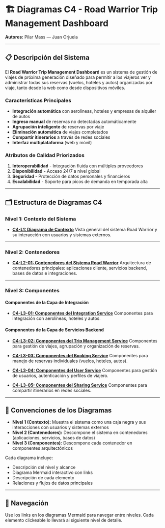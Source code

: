 # 🏗️ Diagramas C4 - Road Warrior Trip Management Dashboard

**Autores:** Pilar Mass — Juan Orjuela

---

## 📋 Descripción del Sistema

El **Road Warrior Trip Management Dashboard** es un sistema de gestión de viajes de próxima generación diseñado para permitir a los viajeros ver y administrar todas sus reservas (vuelos, hoteles y autos) organizadas por viaje, tanto desde la web como desde dispositivos móviles.

### Características Principales

- **Integración automática** con aerolíneas, hoteles y empresas de alquiler de autos
- **Ingreso manual** de reservas no detectadas automáticamente
- **Agrupación inteligente** de reservas por viaje
- **Eliminación automática** de viajes completados
- **Compartir itinerarios** a través de redes sociales
- **Interfaz multiplataforma** (web y móvil)

### Atributos de Calidad Priorizados

1. **Interoperabilidad** - Integración fluida con múltiples proveedores
2. **Disponibilidad** - Acceso 24/7 a nivel global
3. **Seguridad** - Protección de datos personales y financieros
4. **Escalabilidad** - Soporte para picos de demanda en temporada alta

---

## 🗂️ Estructura de Diagramas C4

### Nivel 1: Contexto del Sistema

- [**C4-L1: Diagrama de Contexto**](./c4-L1-contexto.md)
  Vista general del sistema Road Warrior y su interacción con usuarios y sistemas externos.

---

### Nivel 2: Contenedores

- [**C4-L2-01: Contenedores del Sistema Road Warrior**](./c4-L2-contenedores.md)
  Arquitectura de contenedores principales: aplicaciones cliente, servicios backend, bases de datos e integraciones.

---

### Nivel 3: Componentes

#### Componentes de la Capa de Integración
- [**C4-L3-01: Componentes del Integration Service**](./c4-L3-01-integration-service.md)
  Componentes para integración con aerolíneas, hoteles y autos.

#### Componentes de la Capa de Servicios Backend
- [**C4-L3-02: Componentes del Trip Management Service**](./c4-L3-02-trip-management.md)
  Componentes para gestión de viajes, agrupación y organización de reservas.

- [**C4-L3-03: Componentes del Booking Service**](./c4-L3-03-booking-service.md)
  Componentes para manejo de reservas individuales (vuelos, hoteles, autos).

- [**C4-L3-04: Componentes del User Service**](./c4-L3-04-user-service.md)
  Componentes para gestión de usuarios, autenticación y perfiles de viajero.

- [**C4-L3-05: Componentes del Sharing Service**](./c4-L3-05-sharing-service.md)
  Componentes para compartir itinerarios en redes sociales.

---

## 📖 Convenciones de los Diagramas

- **Nivel 1 (Contexto):** Muestra el sistema como una caja negra y sus interacciones con usuarios y sistemas externos
- **Nivel 2 (Contenedores):** Descompone el sistema en contenedores (aplicaciones, servicios, bases de datos)
- **Nivel 3 (Componentes):** Descompone cada contenedor en componentes arquitectónicos

Cada diagrama incluye:
- Descripción del nivel y alcance
- Diagrama Mermaid interactivo con links
- Descripción de cada elemento
- Relaciones y flujos de datos principales

---

## 🔗 Navegación

Use los links en los diagramas Mermaid para navegar entre niveles. Cada elemento clickeable lo llevará al siguiente nivel de detalle.
